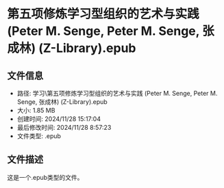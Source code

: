 ﻿# 第五项修炼学习型组织的艺术与实践 (Peter M. Senge, Peter M. Senge, 张成林) (Z-Library).epub

## 文件信息
- 路径: 学习\第五项修炼学习型组织的艺术与实践 (Peter M. Senge, Peter M. Senge, 张成林) (Z-Library).epub
- 大小: 1.85 MB
- 创建时间: 2024/11/28 15:17:04
- 最后修改时间: 2024/11/28 8:57:23
- 文件类型: .epub

## 文件描述
这是一个.epub类型的文件。

